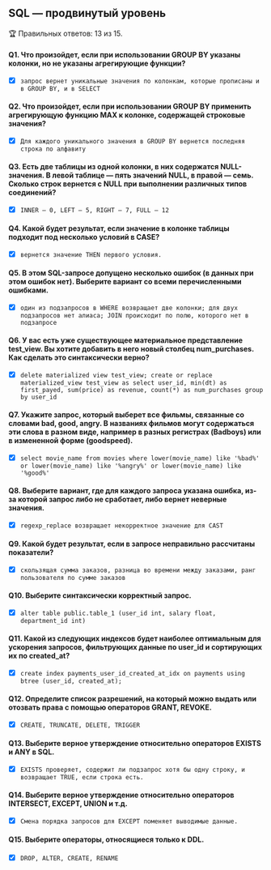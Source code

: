 ## SQL — продвинутый уровень

🏆 Правильных ответов: 13 из 15.


#### Q1. Что произойдет, если при использовании GROUP BY указаны колонки, но не указаны агрегирующие функции?

  

- [x] `запрос вернет уникальные значения по колонкам, которые прописаны и в GROUP BY, и в SELECT`

  

#### Q2. Что произойдет, если при использовании GROUP BY применить агрегирующую функцию MAX к колонке, содержащей строковые значения?

  

- [x] `Для каждого уникального значения в GROUP BY вернется последняя строка по алфавиту`

  

#### Q3. Есть две таблицы из одной колонки, в них содержатся NULL-значения. В левой таблице — пять значений NULL, в правой — семь. Сколько строк вернется с NULL при выполнении различных типов соединений?

  

- [x] `INNER — 0, LEFT — 5, RIGHT — 7, FULL — 12`

  

#### Q4. Какой будет результат, если значение в колонке таблицы подходит под несколько условий в CASE?

  

- [x] `вернется значение THEN первого условия.`

  

#### Q5. В этом SQL-запросе допущено несколько ошибок (в данных при этом ошибок нет). Выберите вариант со всеми перечисленными ошибками.

  

- [x] `один из подзапросов в WHERE возвращает две колонки; для двух подзапросов нет алиаса; JOIN происходит по полю, которого нет в подзапросе`

  

#### Q6. У вас есть уже существующее материальное представление test_view. Вы хотите добавить в него новый столбец num_purchases. Как сделать это синтаксически верно?

  

- [x] `delete materialized view test_view; create or replace materialized_view test_view as select user_id, min(dt) as first_payed, sum(price) as revenue, count(*) as num_purchases group by user_id`

  
  

#### Q7. Укажите запрос, который выберет все фильмы, связанные со словами bad, good, angry. В названиях фильмов могут содержаться эти слова в разном виде, например в разных регистрах (Badboys) или в измененной форме (goodspeed).

  

- [x] `select movie_name from movies where lower(movie_name) like '%bad%' or lower(movie_name) like '%angry%' or lower(movie_name) like '%good%'`

  

#### Q8. Выберите вариант, где для каждого запроса указана ошибка, из-за которой запрос либо не сработает, либо вернет неверные значения.

  

- [x] `regexp_replace возвращает некорректное значение для CAST`

  

#### Q9. Какой будет результат, если в запросе неправильно рассчитаны показатели?

  

- [x] `скользящая сумма заказов, разница во времени между заказами, ранг пользователя по сумме заказов`

  

#### Q10. Выберите синтаксически корректный запрос.

  

- [x] `alter table public.table_1 (user_id int, salary float, department_id int)`

  
  

#### Q11. Какой из следующих индексов будет наиболее оптимальным для ускорения запросов, фильтрующих данные по user_id и сортирующих их по created_at?

  

- [x] `create index payments_user_id_created_at_idx on payments using btree (user_id, created_at);`

  

#### Q12. Определите список разрешений, на который можно выдать или отозвать права с помощью операторов GRANT, REVOKE.

  

- [x] `CREATE, TRUNCATE, DELETE, TRIGGER`

  

#### Q13. Выберите верное утверждение относительно операторов EXISTS и ANY в SQL.

  

- [x] `EXISTS проверяет, содержит ли подзапрос хотя бы одну строку, и возвращает TRUE, если строка есть.`

  

#### Q14. Выберите верное утверждение относительно операторов INTERSECT, EXCEPT, UNION и т.д.

  

- [x] `Смена порядка запросов для EXCEPT поменяет выводимые данные.`

  

#### Q15. Выберите операторы, относящиеся только к DDL.

  

- [x] `DROP, ALTER, CREATE, RENAME`

